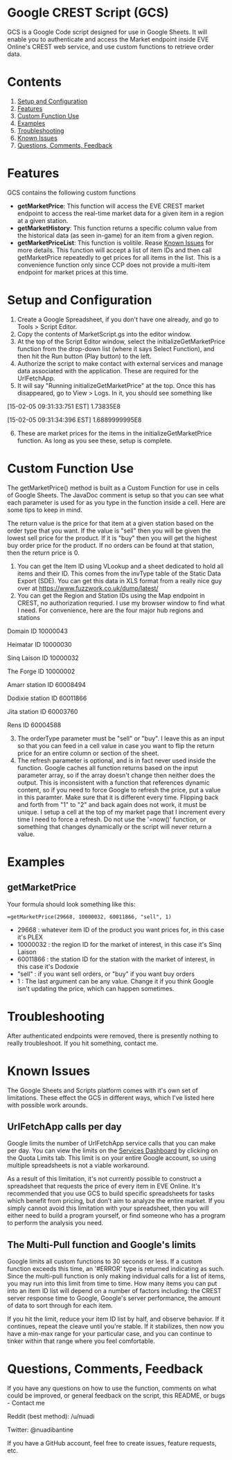 # Google CREST Script (GCS)
GCS is a Google Code script designed for use in Google Sheets. It will enable you to authenticate and access the Market endpoint inside EVE Online's CREST web service, and use custom functions to retrieve order data.

# Contents

1. [Setup and Configuration](#setup-and-configuration)
2. [Features](#features)
2. [Custom Function Use](#custom-function-use)
5. [Examples](#examples)
3. [Troubleshooting](#troubleshooting)
4. [Known Issues](#known-issues)
4. [Questions, Comments, Feedback](#questions-comments-feedback)

# Features

GCS contains the following custom functions

* **getMarketPrice**: This function will access the EVE CREST market endpoint to access the real-time market data for a given item in a region at a given station.
* **getMarketHistory**: This function returns a specific column value from the historical data (as seen in-game) for an item from a given region.
* **getMarketPriceList**: This function is volitile. Rease [Known Issues](#known-issues) for more details. This function will accept a list of item IDs and then call getMarketPrice repeatedly to get prices for all items in the list. This is a convenience function only since CCP does not provide a multi-item endpoint for market prices at this time.

# Setup and Configuration

1. Create a Google Spreadsheet, if you don't have one already, and go to Tools > Script Editor.
2. Copy the contents of MarketScript.gs into the editor window.
3. At the top of the Script Editor window, select the initializeGetMarketPrice function from the drop-down list (where it says Select Function), and then hit the Run button (Play button) to the left.
4. Authorize the script to make contact with external services and manage data associated with the application. These are required for the UrlFetchApp.
5. It will say "Running initializeGetMarketPrice" at the top. Once this has disappeared, go to View > Logs. In it, you should see something like

  [15-02-05 09:31:33:751 EST] 1.73835E8

  [15-02-05 09:31:34:396 EST] 1.6889999995E8

6. These are market prices for the items in the initializeGetMarketPrice function. As long as you see these, setup is complete.

# Custom Function Use

The getMarketPrice() method is built as a Custom Function for use in cells of Google Sheets. The JavaDoc comment is setup so that you can see what each parameter is used for as you type in the function inside a cell. Here are some tips to keep in mind.

The return value is the price for that item at a given station based on the order type that you want. If the value is "sell" then you will be given the lowest sell price for the product. If it is "buy" then you will get the highest buy order price for the product. If no orders can be found at that station, then the return price is 0.

1. You can get the Item ID using VLookup and a sheet dedicated to hold all items and their ID. This comes from the invType table of the Static Data Export (SDE). You can get this data in XLS format from a really nice guy over at https://www.fuzzwork.co.uk/dump/latest/
2. You can get the Region and Station IDs using the Map endpoint in CREST, no authorization requried. I use my browser window to find what I need. For convenience, here are the four major hub regions and stations

  Domain ID	10000043

  Heimatar ID	10000030

  Sinq Laison ID	10000032

  The Forge ID	10000002

  Amarr station ID	60008494

  Dodixie station ID	60011866

  Jita station ID	60003760

  Rens ID	60004588

3. The orderType parameter must be "sell" or "buy". I leave this as an input so that you can feed in a cell value in case you want to flip the return price for an entire column or section of the sheet.
4. The refresh parameter is optional, and is in fact never used inside the function. Google caches all function returns based on the input parameter array, so if the array doesn't change then neither does the output. This is inconsistent with a function that references dynamic content, so if you need to force Google to refresh the price, put a value in this paramter. Make sure that it is different every time. Flipping back and forth from "1" to "2" and back again does not work, it must be unique. I setup a cell at the top of my market page that I increment every time I need to force a refresh. Do not use the '=now()' function, or something that changes dynamically or the script will never return a value.

# Examples

## getMarketPrice

Your formula should look something like this:

    =getMarketPrice(29668, 10000032, 60011866, "sell", 1)

* 29668 : whatever item ID of the product you want prices for, in this case it's PLEX
* 10000032 : the region ID for the market of interest, in this case it's Sinq Laison
* 60011866 : the station ID for the station with the market of interest, in this case it's Dodoxie
* "sell" : if you want sell orders, or "buy" if you want buy orders
* 1 : The last argument can be any value. Change it if you think Google isn't updating the price, which can happen sometimes.

# Troubleshooting

After authenticated endpoints were removed, there is presently nothing to really troubleshoot. If you hit something, contact me.

# Known Issues

The Google Sheets and Scripts platform comes with it's own set of limitations. These effect the GCS in different ways, which I've listed here with possible work arounds.

## UrlFetchApp calls per day

Google limits the number of UrlFetchApp service calls that you can make per day. You can view the limits on the [Services Dashboard](https://script.google.com/dashboard) by clicking on the Quota Limits tab. This limit is on your entire Google account, so using multiple spreadsheets is not a viable workaround.

As a result of this limitation, it's not currently possible to construct a spreadsheet that requests the price of every item in EVE Online. It's recommended that you use GCS to build specific spreadsheets for tasks which benefit from pricing, but don't aim to analyze the entire market. If you simply cannot avoid this limitation with your spreadsheet, then you will either need to build a program yourself, or find someone who has a program to perform the analysis you need.

## The Multi-Pull function and Google's limits

Google limits all custom functions to 30 seconds or less. If a custom function exceeds this time, an '#ERROR' type is returned indicating as such. Since the multi-pull function is only making individual calls for a list of items, you may run into this limit from time to time. How many items you can put into an item ID list will depend on a number of factors including: the CREST server response time to Google, Google's server performance, the amount of data to sort through for each item.

If you hit the limit, reduce your item ID list by half, and observe behavior. If it continues, repeat the cleave until you're stable. If it stabilizes, then now you have a min-max range for your particular case, and you can continue to tinker within that range where you feel comfortable.

# Questions, Comments, Feedback

If you have any questions on how to use the function, comments on what could be improved, or general feedback on the script, this README, or bugs - Contact me

Reddit (best method): /u/nuadi

Twitter: @nuadibantine

If you have a GitHub account, feel free to create issues, feature requests, etc.
